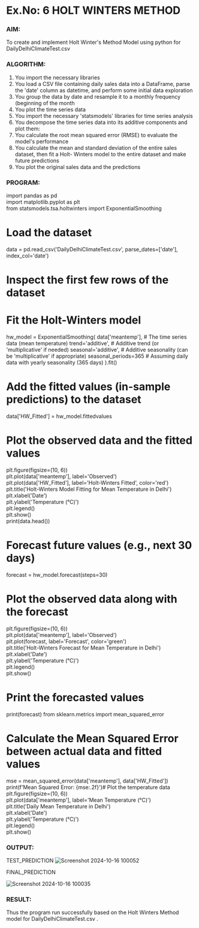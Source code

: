 # Ex.No: 6   HOLT WINTERS METHOD

### AIM:
To create and implement Holt Winter's Method Model using python for
DailyDelhiClimateTest.csv

### ALGORITHM:
1. You import the necessary libraries
2. You load a CSV file containing daily sales data into a DataFrame, parse the 'date' column as
datetime, and perform some initial data exploration
3. You group the data by date and resample it to a monthly frequency (beginning of the month
4. You plot the time series data
5. You import the necessary 'statsmodels' libraries for time series analysis
6. You decompose the time series data into its additive components and plot them:
7. You calculate the root mean squared error (RMSE) to evaluate the model's performance
8. You calculate the mean and standard deviation of the entire sales dataset, then fit a Holt-
Winters model to the entire dataset and make future predictions
9. You plot the original sales data and the predictions
### PROGRAM:
import pandas as pd\
import matplotlib.pyplot as plt\
from statsmodels.tsa.holtwinters import ExponentialSmoothing
# Load the dataset
data = pd.read_csv('DailyDelhiClimateTest.csv', parse_dates=['date'], index_col='date')

# Inspect the first few rows of the dataset
# Fit the Holt-Winters model
hw_model = ExponentialSmoothing(
    data['meantemp'],           # The time series data (mean temperature)
    trend='additive',           # Additive trend (or 'multiplicative' if needed)
    seasonal='additive',        # Additive seasonality (can be 'multiplicative' if appropriate)
    seasonal_periods=365        # Assuming daily data with yearly seasonality (365 days)
).fit()

# Add the fitted values (in-sample predictions) to the dataset
data['HW_Fitted'] = hw_model.fittedvalues

# Plot the observed data and the fitted values
plt.figure(figsize=(10, 6))\
plt.plot(data['meantemp'], label='Observed')\
plt.plot(data['HW_Fitted'], label='Holt-Winters Fitted', color='red')\
plt.title('Holt-Winters Model Fitting for Mean Temperature in Delhi')\
plt.xlabel('Date')\
plt.ylabel('Temperature (°C)')\
plt.legend()\
plt.show()\
print(data.head())
# Forecast future values (e.g., next 30 days)
forecast = hw_model.forecast(steps=30)

# Plot the observed data along with the forecast
plt.figure(figsize=(10, 6))\
plt.plot(data['meantemp'], label='Observed')\
plt.plot(forecast, label='Forecast', color='green')\
plt.title('Holt-Winters Forecast for Mean Temperature in Delhi')\
plt.xlabel('Date')\
plt.ylabel('Temperature (°C)')\
plt.legend()\
plt.show()

# Print the forecasted values
print(forecast)
from sklearn.metrics import mean_squared_error

# Calculate the Mean Squared Error between actual data and fitted values
mse = mean_squared_error(data['meantemp'], data['HW_Fitted'])\
print(f'Mean Squared Error: {mse:.2f}')# Plot the temperature data\
plt.figure(figsize=(10, 6))\
plt.plot(data['meantemp'], label='Mean Temperature (°C)')\
plt.title('Daily Mean Temperature in Delhi')\
plt.xlabel('Date')\
plt.ylabel('Temperature (°C)')\
plt.legend()\
plt.show()

### OUTPUT:

TEST_PREDICTION
![Screenshot 2024-10-16 100052](https://github.com/user-attachments/assets/8979e509-bb84-4466-92d2-3910ff931702)

FINAL_PREDICTION

![Screenshot 2024-10-16 100035](https://github.com/user-attachments/assets/f8c72bb2-ac8e-4514-b6b4-35b7fd04d295)

### RESULT:
Thus the program run successfully based on the Holt Winters Method model for DailyDelhiClimateTest.csv .
